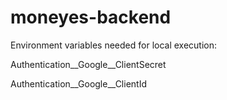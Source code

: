 # moneyes-backend

Environment variables needed for local execution:

Authentication__Google__ClientSecret

Authentication__Google__ClientId
